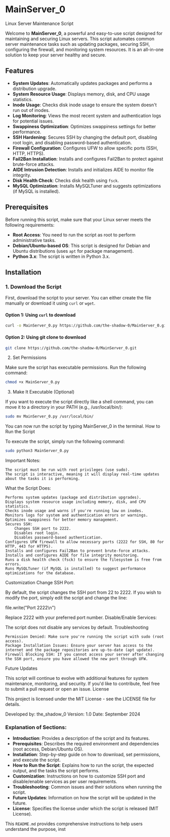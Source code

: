 # MainServer_0
Linux Server Maintenance Script

Welcome to **MainServer_0**, a powerful and easy-to-use script designed for maintaining and securing Linux servers. This script automates common server maintenance tasks such as updating packages, securing SSH, configuring the firewall, and monitoring system resources. It is an all-in-one solution to keep your server healthy and secure.

## Features

- **System Updates**: Automatically updates packages and performs a distribution upgrade.
- **System Resource Usage**: Displays memory, disk, and CPU usage statistics.
- **Inode Usage**: Checks disk inode usage to ensure the system doesn't run out of inodes.
- **Log Monitoring**: Views the most recent system and authentication logs for potential issues.
- **Swappiness Optimization**: Optimizes swappiness settings for better performance.
- **SSH Hardening**: Secures SSH by changing the default port, disabling root login, and disabling password-based authentication.
- **Firewall Configuration**: Configures UFW to allow specific ports (SSH, HTTP, HTTPS).
- **Fail2Ban Installation**: Installs and configures Fail2Ban to protect against brute-force attacks.
- **AIDE Intrusion Detection**: Installs and initializes AIDE to monitor file integrity.
- **Disk Health Check**: Checks disk health using `fsck`.
- **MySQL Optimization**: Installs MySQLTuner and suggests optimizations (if MySQL is installed).

## Prerequisites

Before running this script, make sure that your Linux server meets the following requirements:

- **Root Access**: You need to run the script as root to perform administrative tasks.
- **Debian/Ubuntu-based OS**: This script is designed for Debian and Ubuntu distributions (uses `apt` for package management).
- **Python 3.x**: The script is written in Python 3.x.
  
## Installation

### 1. Download the Script

First, download the script to your server. You can either create the file manually or download it using `curl` or `wget`.

#### Option 1: Using `curl` to download
```bash
curl -o MainServer_0.py https://github.com/the-shadow-0/MainServer_0.git
```
#### Option 2: Using git clone to download
```bash
git clone https://github.com/the-shadow-0/MainServer_0.git
```
2. Set Permissions

Make sure the script has executable permissions. Run the following command:
```bash
chmod +x MainServer_0.py
```
3. Make It Executable (Optional)

If you want to execute the script directly like a shell command, you can move it to a directory in your PATH (e.g., /usr/local/bin/):
```bash
sudo mv MainServer_0.py /usr/local/bin/
```
You can now run the script by typing MainServer_0 in the terminal.
How to Run the Script

To execute the script, simply run the following command:
```bash
sudo python3 MainServer_0.py
```

Important Notes:

    The script must be run with root privileges (use sudo).
    The script is interactive, meaning it will display real-time updates about the tasks it is performing.

What the Script Does:

    Performs system updates (package and distribution upgrades).
    Displays system resource usage including memory, disk, and CPU statistics.
    Checks inode usage and warns if you're running low on inodes.
    Monitors logs for system and authentication errors or warnings.
    Optimizes swappiness for better memory management.
    Secures SSH:
        Changes SSH port to 2222.
        Disables root login.
        Disables password-based authentication.
    Configures UFW firewall to allow necessary ports (2222 for SSH, 80 for HTTP, 443 for HTTPS).
    Installs and configures Fail2Ban to prevent brute-force attacks.
    Installs and configures AIDE for file integrity monitoring.
    Runs a disk health check (fsck) to ensure the filesystem is free from errors.
    Runs MySQLTuner (if MySQL is installed) to suggest performance optimizations for the database.

Customization
Change SSH Port:

By default, the script changes the SSH port from 22 to 2222. If you wish to modify the port, simply edit the script and change the line:

file.write("Port 2222\n")

Replace 2222 with your preferred port number.
Disable/Enable Services:

The script does not disable any services by default.
Troubleshooting

    Permission Denied: Make sure you're running the script with sudo (root access).
    Package Installation Issues: Ensure your server has access to the internet and the package repositories are up-to-date (apt update).
    Firewall Blocking SSH: If you cannot access your server after changing the SSH port, ensure you have allowed the new port through UFW.

Future Updates

This script will continue to evolve with additional features for system maintenance, monitoring, and security. If you'd like to contribute, feel free to submit a pull request or open an issue.
License

This project is licensed under the MIT License - see the LICENSE file for details.

Developed by: the_shadow_0
Version: 1.0
Date: September 2024


### Explanation of Sections:

- **Introduction**: Provides a description of the script and its features.
- **Prerequisites**: Describes the required environment and dependencies (root access, Debian/Ubuntu OS).
- **Installation**: Step-by-step guide on how to download, set permissions, and execute the script.
- **How to Run the Script**: Explains how to run the script, the expected output, and the tasks the script performs.
- **Customization**: Instructions on how to customize SSH port and disable/enable services as per user requirements.
- **Troubleshooting**: Common issues and their solutions when running the script.
- **Future Updates**: Information on how the script will be updated in the future.
- **License**: Specifies the license under which the script is released (MIT License).

This `README.md` provides comprehensive instructions to help users understand the purpose, inst
